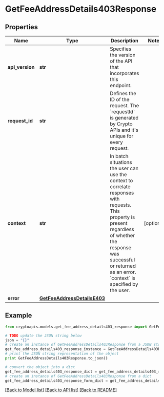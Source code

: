 # GetFeeAddressDetails403Response


## Properties
Name | Type | Description | Notes
------------ | ------------- | ------------- | -------------
**api_version** | **str** | Specifies the version of the API that incorporates this endpoint. | 
**request_id** | **str** | Defines the ID of the request. The &#x60;requestId&#x60; is generated by Crypto APIs and it&#39;s unique for every request. | 
**context** | **str** | In batch situations the user can use the context to correlate responses with requests. This property is present regardless of whether the response was successful or returned as an error. &#x60;context&#x60; is specified by the user. | [optional] 
**error** | [**GetFeeAddressDetailsE403**](GetFeeAddressDetailsE403.md) |  | 

## Example

```python
from cryptoapis.models.get_fee_address_details403_response import GetFeeAddressDetails403Response

# TODO update the JSON string below
json = "{}"
# create an instance of GetFeeAddressDetails403Response from a JSON string
get_fee_address_details403_response_instance = GetFeeAddressDetails403Response.from_json(json)
# print the JSON string representation of the object
print GetFeeAddressDetails403Response.to_json()

# convert the object into a dict
get_fee_address_details403_response_dict = get_fee_address_details403_response_instance.to_dict()
# create an instance of GetFeeAddressDetails403Response from a dict
get_fee_address_details403_response_form_dict = get_fee_address_details403_response.from_dict(get_fee_address_details403_response_dict)
```
[[Back to Model list]](../README.md#documentation-for-models) [[Back to API list]](../README.md#documentation-for-api-endpoints) [[Back to README]](../README.md)


